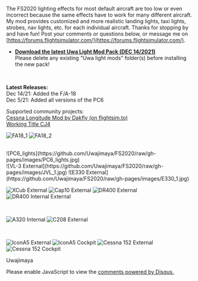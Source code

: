 The FS2020 lighting effects for most default aircraft are too low or even incorrect because the same effects have to work for many different aircraft. My mod provides customized and more realistic landing lights, taxi lights, strobes, nav lights, etc. for each individual aircraft. Thanks for stopping by and have fun!
Post your comments or questions below, or message me on [https://forums.flightsimulator.com/](https://forums.flightsimulator.com/).

* [**Download the latest Uwa Light Mod Pack (DEC 14/2021)**](https://github.com/Uwajimaya/FS2020/raw/master/Uwa%20light%20mod%20pack%20v1.17.zip)
<br>Please delete any existing "Uwa light mods" folder(s) before installing the new pack!
<br>
<!--* [Read the FAQ](https://uwajimaya.github.io/FS2020/FAQ.html) to learn more about custom options and avoiding conflicts with other mods-->

**Latest Releases:** 
<br>
Dec 14/21: Added the F/A-18
<br>
Dec 5/21: Added all versions of the PC6

Supported community projects:
<br>
[Cessna Longitude Mod by Dakfly (on flightsim.to)](https://flightsim.to/file/3655/asobo-cessna-citation-longitude-flight-dynamics-modifications-project-version-1-0) 
<br>
[Working Title CJ4](https://www.workingtitle.aero/packages/cj4/)

![FA18_1](https://github.com/Uwajimaya/FS2020/raw/gh-pages/images/FA18_2.jpg)
![FA18_2](https://github.com/Uwajimaya/FS2020/raw/gh-pages/images/FA18_1.jpg)
<br>

<br>
![PC6_lights](https://github.com/Uwajimaya/FS2020/raw/gh-pages/images/PC6_lights.jpg)

<br>
![VL-3 External](https://github.com/Uwajimaya/FS2020/raw/gh-pages/images/JVL_1.jpg)
![E330 External](https://github.com/Uwajimaya/FS2020/raw/gh-pages/images/E330_1.jpg)
   
<br>  

![XCub External](https://github.com/Uwajimaya/FS2020/raw/gh-pages/images/XCub_1.jpg)
![Cap10 External](https://github.com/Uwajimaya/FS2020/raw/gh-pages/images/Cap10_1.jpg)
![DR400 External](https://github.com/Uwajimaya/FS2020/raw/gh-pages/images/DR400_1.jpg)
![DR400 Internal External](https://github.com/Uwajimaya/FS2020/raw/gh-pages/images/DR400_2.jpg)

<br>

![A320 Internal](https://github.com/Uwajimaya/FS2020/raw/gh-pages/images/A320_2.jpg)
![C208 External](https://github.com/Uwajimaya/FS2020/raw/gh-pages/images/C208_3.jpg)

<br>

![IconA5 External](https://github.com/Uwajimaya/FS2020/raw/gh-pages/images/IconA5_1.jpg)
![IconA5 Cockpit](https://github.com/Uwajimaya/FS2020/raw/gh-pages/images/IconA5_2.jpg)
![Cessna 152 External](https://github.com/Uwajimaya/FS2020/raw/gh-pages/images/C152_1.jpg)
![Cessna 152 Cockpit](https://github.com/Uwajimaya/FS2020/raw/gh-pages/images/C152_2.jpg)


Uwajimaya

<div id="disqus_thread"></div>
<script>

/**
*  RECOMMENDED CONFIGURATION VARIABLES: EDIT AND UNCOMMENT THE SECTION BELOW TO INSERT DYNAMIC VALUES FROM YOUR PLATFORM OR CMS.
*  LEARN WHY DEFINING THESE VARIABLES IS IMPORTANT: https://disqus.com/admin/universalcode/#configuration-variables*/
/*
var disqus_config = function () {
this.page.url = PAGE_URL;  // Replace PAGE_URL with your page's canonical URL variable
this.page.identifier = '1234567'; // Replace PAGE_IDENTIFIER with your page's unique identifier variable
};
*/
(function() { // DON'T EDIT BELOW THIS LINE
var d = document, s = d.createElement('script');
s.src = 'https://https-uwa-lights.disqus.com/embed.js';
s.setAttribute('data-timestamp', +new Date());
(d.head || d.body).appendChild(s);
})();
</script>
<noscript>Please enable JavaScript to view the <a href="https://disqus.com/?ref_noscript">comments powered by Disqus.</a></noscript>
